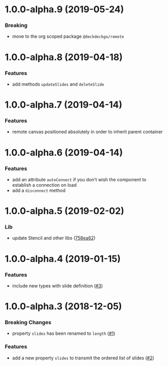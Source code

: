 <a name="1.0.0-alpha.9"></a>
# 1.0.0-alpha.9 (2019-05-24)

### Breaking

* move to the org scoped package `@deckdeckgo/remote`

<a name="1.0.0-alpha.8"></a>
# 1.0.0-alpha.8 (2019-04-18)

### Features

* add methods `updateSlides` and `deleteSlide`

<a name="1.0.0-alpha.7"></a>
# 1.0.0-alpha.7 (2019-04-14)

### Features

* remote canvas positioned absolutely in order to inherit parent container

<a name="1.0.0-alpha.6"></a>
# 1.0.0-alpha.6 (2019-04-14)

### Features

* add an attribute `autoConnect` if you don't wish the component to establish a connection on load
* add a `disconnect` method

<a name="1.0.0-alpha.5"></a>
# 1.0.0-alpha.5 (2019-02-02)

### Lib

* update Stencil and other libs ([758ea62](https://github.com/deckgo/deckdeckgo-remote/commit/758ea62c884a67195753f805088d11e43a516873))

<a name="1.0.0-alpha.4"></a>
# 1.0.0-alpha.4 (2019-01-15)

### Features

* include new types with slide definition ([#3](https://github.com/deckgo/deckdeckgo-remote/issues/3))

<a name="1.0.0-alpha.3"></a>
# 1.0.0-alpha.3 (2018-12-05)

### Breaking Changes

* property `slides` has been renamed to `length` ([#1](https://github.com/deckgo/deckdeckgo-remote/issues/1))

### Features

* add a new property `slides` to transmit the ordered list of slides ([#2](https://github.com/deckgo/deckdeckgo-remote/issues/2))

